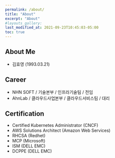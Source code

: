 ```yaml
---
permalink: /about/
title: "About"
excerpt: "About"
#layouts_gallery:
last_modified_at: 2021-09-23T10:45:03-05:00
toc: true
---
```


## About Me
* 김효영 (1993.03.21)

## Career
 * NHN SOFT / 기술본부 / 인프라기술팀 / 전임
 * AhnLab / 클라우드사업본부 / 클라우드서비스팀 / 대리
 
## Certification 
 * Certified Kubernetes Administrator (CNCF)
 * AWS Solutions Architect (Amazon Web Services)
 * RHCSA (Redhet)
 * MCP (Microsoft)
 * ISM (DELL EMC)
 * DCPPE (DELL EMC)
